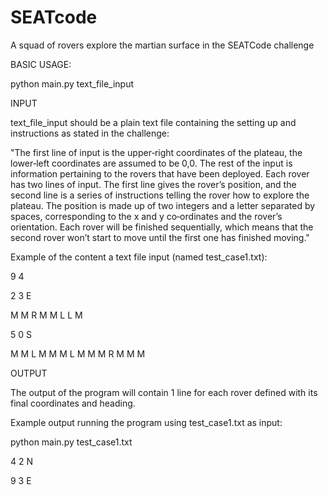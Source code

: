 # SEATcode
A squad of rovers explore the martian surface in the SEATCode challenge

BASIC USAGE:

python main.py text_file_input

INPUT

text_file_input should be a plain text file containing the setting up and instructions as stated in the challenge:

"The first line of input is the upper‑right coordinates of the plateau, the
lower‑left coordinates are assumed to be 0,0. The rest of the input is
information pertaining to the rovers that have been deployed. Each
rover has two lines of input. The first line gives the rover’s position, and
the second line is a series of instructions telling the rover how to explore
the plateau. The position is made up of two integers and a letter
separated by spaces, corresponding to the x and y co‑ordinates and the
rover’s orientation. Each rover will be finished sequentially, which
means that the second rover won’t start to move until the first one has
finished moving."

Example of the content a text file input (named test_case1.txt):

9 4

2 3 E

M M R M M L L M

5 0 S

M M L M M M L M M M R M M M


OUTPUT

The output of the program will contain 1 line for each rover defined with its final coordinates and heading.

Example output running the program using test_case1.txt as input:

python main.py test_case1.txt

4 2 N

9 3 E



